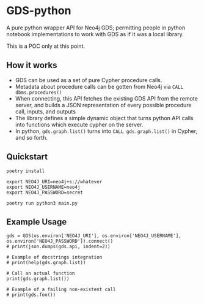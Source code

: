 # GDS-python

A pure python wrapper API for Neo4j GDS; permitting people in python notebook implementations to work with GDS as if it was a local library.

This is a POC only at this point.

## How it works

- GDS can be used as a set of pure Cypher procedure calls.
- Metadata about procedure calls can be gotten from Neo4j via `CALL dbms.procedures()`
- When connecting, this API fetches the existing GDS API from the remote server, and builds a JSON representation of every possible
procedure call, inputs, and outputs
- The library defines a simple dynamic object that turns python API calls into functions which execute cypher on the server.
- In python, `gds.graph.list()` turns into `CALL gds.graph.list()` in Cypher, and so forth.

## Quickstart

```
poetry install

export NEO4J_URI=neo4j+s://whatever
export NEO4J_USERNAME=neo4j
export NEO4J_PASSWORD=secret

poetry run python3 main.py
```

## Example Usage

```
gds = GDS(os.environ['NEO4J_URI'], os.environ['NEO4J_USERNAME'], os.environ['NEO4J_PASSWORD']).connect()
# print(json.dumps(gds.api, indent=2))

# Example of docstrings integration
# print(help(gds.graph.list))

# Call an actual function
print(gds.graph.list())

# Example of a failing non-existent call
# print(gds.foo())
```